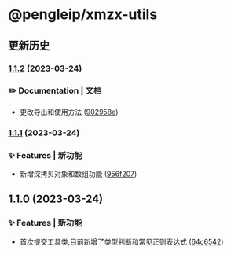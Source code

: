 # @pengleip/xmzx-utils 
## 更新历史
### [1.1.2](https://github.com/pengleimaxue/xmzx-utils/compare/V1.1.1...V1.1.2) (2023-03-24)


### ✏️ Documentation | 文档

* 更改导出和使用方法 ([902958e](https://github.com/pengleimaxue/xmzx-utils/commit/902958ea7954cddc93026ca04a9d624f4c52fac7))

### [1.1.1](https://github.com/pengleimaxue/xmzx-utils/compare/V1.1.0...V1.1.1) (2023-03-24)


### ✨ Features | 新功能

* 新增深拷贝对象和数组功能 ([956f207](https://github.com/pengleimaxue/xmzx-utils/commit/956f20708901da1f0fdf14a9d1e47cd696d3cc73))

## 1.1.0 (2023-03-24)


### ✨ Features | 新功能

* 首次提交工具类,目前新增了类型判断和常见正则表达式 ([64c6542](https://github.com/pengleimaxue/xmzx-utils/commit/64c654236bb04e3ffd6b6abc6bf62b6476d88ea2))
